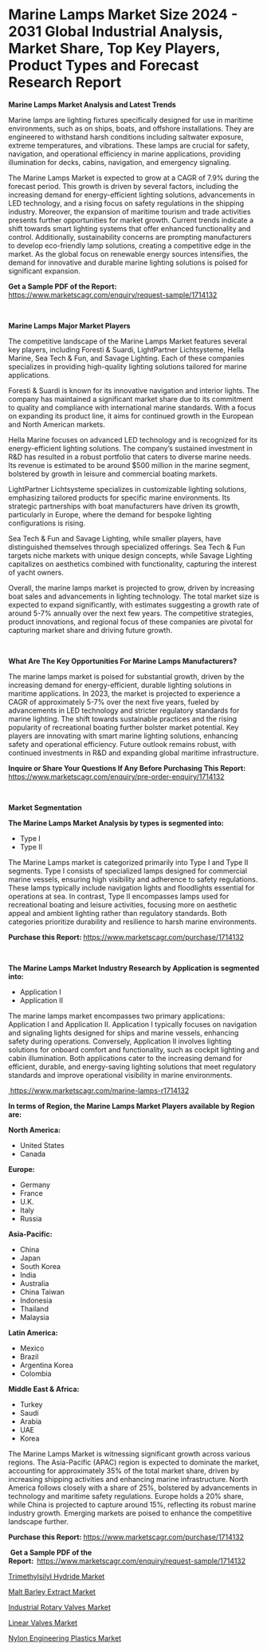 <p><h1>Marine Lamps Market Size 2024 - 2031 Global Industrial Analysis, Market Share, Top Key Players, Product Types and Forecast Research Report</h1></p><p><strong>Marine Lamps Market Analysis and Latest Trends</strong></p>
<p><p>Marine lamps are lighting fixtures specifically designed for use in maritime environments, such as on ships, boats, and offshore installations. They are engineered to withstand harsh conditions including saltwater exposure, extreme temperatures, and vibrations. These lamps are crucial for safety, navigation, and operational efficiency in marine applications, providing illumination for decks, cabins, navigation, and emergency signaling.</p><p>The Marine Lamps Market is expected to grow at a CAGR of 7.9% during the forecast period. This growth is driven by several factors, including the increasing demand for energy-efficient lighting solutions, advancements in LED technology, and a rising focus on safety regulations in the shipping industry. Moreover, the expansion of maritime tourism and trade activities presents further opportunities for market growth. Current trends indicate a shift towards smart lighting systems that offer enhanced functionality and control. Additionally, sustainability concerns are prompting manufacturers to develop eco-friendly lamp solutions, creating a competitive edge in the market. As the global focus on renewable energy sources intensifies, the demand for innovative and durable marine lighting solutions is poised for significant expansion.</p></p>
<p><strong>Get a Sample PDF of the Report:&nbsp;</strong> <a href="https://www.marketscagr.com/enquiry/request-sample/1714132?utm_campaign=1422&utm_medium=2&utm_source=Github&utm_content=ia&utm_term=22102024&utm_id=marine-lamps">https://www.marketscagr.com/enquiry/request-sample/1714132</a></p>
<p>&nbsp;</p>
<p><strong>Marine Lamps Major Market Players</strong></p>
<p><p>The competitive landscape of the Marine Lamps Market features several key players, including Foresti & Suardi, LightPartner Lichtsysteme, Hella Marine, Sea Tech & Fun, and Savage Lighting. Each of these companies specializes in providing high-quality lighting solutions tailored for marine applications.</p><p>Foresti & Suardi is known for its innovative navigation and interior lights. The company has maintained a significant market share due to its commitment to quality and compliance with international marine standards. With a focus on expanding its product line, it aims for continued growth in the European and North American markets.</p><p>Hella Marine focuses on advanced LED technology and is recognized for its energy-efficient lighting solutions. The company’s sustained investment in R&D has resulted in a robust portfolio that caters to diverse marine needs. Its revenue is estimated to be around $500 million in the marine segment, bolstered by growth in leisure and commercial boating markets.</p><p>LightPartner Lichtsysteme specializes in customizable lighting solutions, emphasizing tailored products for specific marine environments. Its strategic partnerships with boat manufacturers have driven its growth, particularly in Europe, where the demand for bespoke lighting configurations is rising.</p><p>Sea Tech & Fun and Savage Lighting, while smaller players, have distinguished themselves through specialized offerings. Sea Tech & Fun targets niche markets with unique design concepts, while Savage Lighting capitalizes on aesthetics combined with functionality, capturing the interest of yacht owners.</p><p>Overall, the marine lamps market is projected to grow, driven by increasing boat sales and advancements in lighting technology. The total market size is expected to expand significantly, with estimates suggesting a growth rate of around 5-7% annually over the next few years. The competitive strategies, product innovations, and regional focus of these companies are pivotal for capturing market share and driving future growth.</p></p>
<p>&nbsp;</p>
<p><strong>What Are The Key Opportunities For Marine Lamps Manufacturers?</strong></p>
<p><p>The marine lamps market is poised for substantial growth, driven by the increasing demand for energy-efficient, durable lighting solutions in maritime applications. In 2023, the market is projected to experience a CAGR of approximately 5-7% over the next five years, fueled by advancements in LED technology and stricter regulatory standards for marine lighting. The shift towards sustainable practices and the rising popularity of recreational boating further bolster market potential. Key players are innovating with smart marine lighting solutions, enhancing safety and operational efficiency. Future outlook remains robust, with continued investments in R&D and expanding global maritime infrastructure.</p></p>
<p><strong>Inquire or Share Your Questions If Any Before Purchasing This Report:</strong> <a href="https://www.marketscagr.com/enquiry/pre-order-enquiry/1714132?utm_campaign=1422&utm_medium=2&utm_source=Github&utm_content=ia&utm_term=22102024&utm_id=marine-lamps">https://www.marketscagr.com/enquiry/pre-order-enquiry/1714132</a></p>
<p>&nbsp;</p>
<p><strong>Market Segmentation</strong></p>
<p><strong>The Marine Lamps Market Analysis by types is segmented into:</strong></p>
<p><ul><li>Type I</li><li>Type II</li></ul></p>
<p><p>The Marine Lamps market is categorized primarily into Type I and Type II segments. Type I consists of specialized lamps designed for commercial marine vessels, ensuring high visibility and adherence to safety regulations. These lamps typically include navigation lights and floodlights essential for operations at sea. In contrast, Type II encompasses lamps used for recreational boating and leisure activities, focusing more on aesthetic appeal and ambient lighting rather than regulatory standards. Both categories prioritize durability and resilience to harsh marine environments.</p></p>
<p><strong>Purchase this Report:&nbsp;</strong><a href="https://www.marketscagr.com/purchase/1714132?utm_campaign=1422&utm_medium=2&utm_source=Github&utm_content=ia&utm_term=22102024&utm_id=marine-lamps">https://www.marketscagr.com/purchase/1714132</a></p>
<p>&nbsp;</p>
<p><strong>The Marine Lamps Market Industry Research by Application is segmented into:</strong></p>
<p><ul><li>Application I</li><li>Application II</li></ul></p>
<p><p>The marine lamps market encompasses two primary applications: Application I and Application II. Application I typically focuses on navigation and signaling lights designed for ships and marine vessels, enhancing safety during operations. Conversely, Application II involves lighting solutions for onboard comfort and functionality, such as cockpit lighting and cabin illumination. Both applications cater to the increasing demand for efficient, durable, and energy-saving lighting solutions that meet regulatory standards and improve operational visibility in marine environments.</p></p>
<p><a href="https://www.marketscagr.com/marine-lamps-r1714132?utm_campaign=1422&utm_medium=2&utm_source=Github&utm_content=ia&utm_term=22102024&utm_id=marine-lamps">&nbsp;https://www.marketscagr.com/marine-lamps-r1714132</a></p>
<p><strong>In terms of Region, the Marine Lamps Market Players available by Region are:</strong></p>
<p>
    <p> <strong> North America: </strong>
        <ul>
            <li>United States</li>
            <li>Canada</li>
        </ul>
        </p> 
    <p> <strong> Europe: </strong>
        <ul>
            <li>Germany</li>
            <li>France</li>
            <li>U.K.</li>
            <li>Italy</li>
            <li>Russia</li>
        </ul>
        </p> 
    <p> <strong> Asia-Pacific: </strong>
        <ul>
            <li>China</li>
            <li>Japan</li>
            <li>South Korea</li>
            <li>India</li>
            <li>Australia</li>
            <li>China Taiwan</li>
            <li>Indonesia</li>
            <li>Thailand</li>
            <li>Malaysia</li>
        </ul>
        </p> 
    <p> <strong> Latin America: </strong>
        <ul>
            <li>Mexico</li>
            <li>Brazil</li>
            <li>Argentina Korea</li>
            <li>Colombia</li>
        </ul>
        </p> 
    <p> <strong> Middle East & Africa: </strong>
        <ul>
            <li>Turkey</li>
            <li>Saudi</li>
            <li>Arabia</li>
            <li>UAE</li>
            <li>Korea</li>
        </ul>
    </p>
    </p>
<p><p>The Marine Lamps Market is witnessing significant growth across various regions. The Asia-Pacific (APAC) region is expected to dominate the market, accounting for approximately 35% of the total market share, driven by increasing shipping activities and enhancing marine infrastructure. North America follows closely with a share of 25%, bolstered by advancements in technology and maritime safety regulations. Europe holds a 20% share, while China is projected to capture around 15%, reflecting its robust marine industry growth. Emerging markets are poised to enhance the competitive landscape further.</p></p>
<p><strong>Purchase this Report: </strong><a href="https://www.marketscagr.com/purchase/1714132?utm_campaign=1422&utm_medium=2&utm_source=Github&utm_content=ia&utm_term=22102024&utm_id=marine-lamps">https://www.marketscagr.com/purchase/1714132</a></p>
<p>&nbsp;<strong>Get a Sample PDF of the Report:&nbsp;&nbsp;</strong><a href="https://www.marketscagr.com/enquiry/request-sample/1714132?utm_campaign=1422&utm_medium=2&utm_source=Github&utm_content=ia&utm_term=22102024&utm_id=marine-lamps">https://www.marketscagr.com/enquiry/request-sample/1714132</a></p>
<p><strong></strong></p>
<p><p><a href="https://www.linkedin.com/pulse/global-trimethylsilyl-hydride-market-opportunities-forecast-tc6vc?utm_campaign=1422&utm_medium=2&utm_source=Github&utm_content=ia&utm_term=22102024&utm_id=marine-lamps">Trimethylsilyl Hydride Market</a></p><p><a href="https://www.linkedin.com/pulse/malt-barley-extract-market-evolution-key-trends-regional-dynamics-cqzmc?utm_campaign=1422&utm_medium=2&utm_source=Github&utm_content=ia&utm_term=22102024&utm_id=marine-lamps">Malt Barley Extract Market</a></p><p><a href="https://issuu.com/reportprime-2/docs/industrial-rotary-valves-market-siz_761065cd5ed21f?utm_campaign=1422&utm_medium=2&utm_source=Github&utm_content=ia&utm_term=22102024&utm_id=marine-lamps">Industrial Rotary Valves Market</a></p><p><a href="https://issuu.com/reportprime-2/docs/linear-valves-market-size-2030.pptx_42718573a1e10c?utm_campaign=1422&utm_medium=2&utm_source=Github&utm_content=ia&utm_term=22102024&utm_id=marine-lamps">Linear Valves Market</a></p><p><a href="https://www.linkedin.com/pulse/nylon-engineering-plastics-market-drivers-challenges-forecast-08llc?utm_campaign=1422&utm_medium=2&utm_source=Github&utm_content=ia&utm_term=22102024&utm_id=marine-lamps">Nylon Engineering Plastics Market</a></p></p>